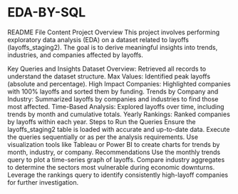 # EDA-BY-SQL
README File Content
Project Overview
This project involves performing exploratory data analysis (EDA) on a dataset related to layoffs (layoffs_staging2). The goal is to derive meaningful insights into trends, industries, and companies affected by layoffs.

Key Queries and Insights
Dataset Overview: Retrieved all records to understand the dataset structure.
Max Values: Identified peak layoffs (absolute and percentage).
High Impact Companies: Highlighted companies with 100% layoffs and sorted them by funding.
Trends by Company and Industry: Summarized layoffs by companies and industries to find those most affected.
Time-Based Analysis: Explored layoffs over time, including trends by month and cumulative totals.
Yearly Rankings: Ranked companies by layoffs within each year.
Steps to Run the Queries
Ensure the layoffs_staging2 table is loaded with accurate and up-to-date data.
Execute the queries sequentially or as per the analysis requirements.
Use visualization tools like Tableau or Power BI to create charts for trends by month, industry, or company.
Recommendations
Use the monthly trends query to plot a time-series graph of layoffs.
Compare industry aggregates to determine the sectors most vulnerable during economic downturns.
Leverage the rankings query to identify consistently high-layoff companies for further investigation.





